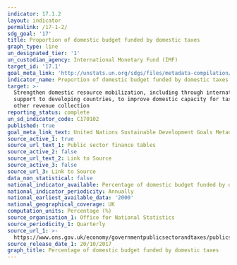 ```yaml
---
indicator: 17.1.2
layout: indicator
permalink: /17-1-2/
sdg_goal: '17'
title: Proportion of domestic budget funded by domestic taxes
graph_type: line
un_designated_tier: '1'
un_custodian_agency: International Monetary Fund (IMF)
target_id: '17.1'
goal_meta_link: 'http://unstats.un.org/sdgs/files/metadata-compilation/Metadata-Goal-17.pdf'
indicator_name: Proportion of domestic budget funded by domestic taxes
target: >-
  Strengthen domestic resource mobilization, including through international
  support to developing countries, to improve domestic capacity for tax and
  other revenue collection
reporting_status: complete
un_sd_indicator_code: C170102
published: true
goal_meta_link_text: United Nations Sustainable Development Goals Metadata Goal 17
source_active_1: true
source_url_text_1: Public sector finance tables
source_active_2: false
source_url_text_2: Link to Source
source_active_3: false
source_url_3: Link to Source
data_non_statistical: false
national_indicator_available: Percentage of domestic budget funded by domestic taxes
national_indicator_periodicity: Annually
national_earliest_available_data: '2000'
national_geographical_coverage: UK
computation_units: Percentage (%)
source_organisation_1: Office for National Statistics
source_periodicity_1: Quarterly
source_url_1: >-
  https://www.ons.gov.uk/economy/governmentpublicsectorandtaxes/publicsectorfinance/datasets/publicsectorfinancesappendixatables110/current
source_release_date_1: 20/10/2017
graph_title: Percentage of domestic budget funded by domestic taxes
---
```


